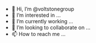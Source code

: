 - 👋 Hi, I’m @voltstonegroup
- 👀 I’m interested in ...
- 🌱 I’m currently working ...
- 💞️ I’m looking to collaborate on ...
- 📫 How to reach me ...

<!---
voltstonegroup/voltstonegroup is a ✨ special ✨ repository because its `README.md` (this file) appears on your GitHub profile.
You can click the Preview link to take a look at your changes.
--->
